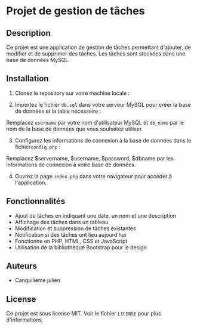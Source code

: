 # Projet de gestion de tâches

## Description

Ce projet est une application de gestion de tâches permettant d'ajouter, de modifier et de supprimer des tâches. Les tâches sont stockées dans une base de données MySQL.

## Installation

1. Clonez le repository sur votre machine locale :



2. Importez le fichier `db.sql` dans votre serveur MySQL pour créer la base de données et la table nécessaire :

Remplacez `username` par votre nom d'utilisateur MySQL et `db_name` par le nom de la base de données que vous souhaitez utiliser.

3. Configurez les informations de connexion à la base de données dans le fichier`config.php` :


Remplacez $servername, $username, $password, $dbname par les informations de connexion à votre base de données.

4. Ouvrez la page `index.php` dans votre navigateur pour accéder à l'application.

## Fonctionnalités

- Ajout de tâches en indiquant une date, un nom et une description
- Affichage des tâches dans un tableau
- Modification et suppression de tâches existantes
- Notification si des tâches ont lieu aujourd'hui
- Fonctionne en PHP, HTML, CSS et JavaScript
- Utilisation de la bibliothèque Bootstrap pour le design

## Auteurs

- Canguilieme julien


## License

Ce projet est sous license MIT. Voir le fichier `LICENSE` pour plus d'informations.
